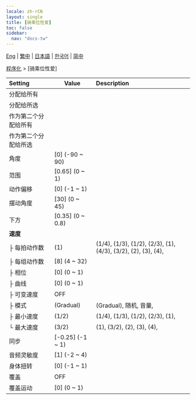 ```yaml
---
locale: zh-rCN
layout: single
title: [骑乘位性爱]
toc: false
sidebar:
  nav: "docs-tw"
---
```

[Eng](/dancexr/menu/2025.4/motion/cowgirl_sex) | [繁中](/tw/dancexr/menu/2025.4/motion/cowgirl_sex) | [日本語](/jp/dancexr/menu/2025.4/motion/cowgirl_sex) | [한국어](/kr/dancexr/menu/2025.4/motion/cowgirl_sex) | [简中](/zh/dancexr/menu/2025.4/motion/cowgirl_sex)

[程序化](../menu#程序化) > [骑乘位性爱]



| Setting | Value | Description |
| :--- | --- | :--- |
| 分配给所有 || 
| 分配给所选 || 
| 作为第二个分配给所有 || 
| 作为第二个分配给所选 || 
| 角度 | [0] (-90 ~ 90) | 
| 范围 | [0.65] (0 ~ 1) | 
| 动作偏移 | [0] (-1 ~ 1) | 
| 摆动角度 | [30] (0 ~ 45) | 
| 下方 | [0.35] (0 ~ 0.8) | 
| **速度** | | 
| ├&nbsp;每拍动作数 | (1) | (1/4), (1/3), (1/2), (2/3), (1), (4/3), (3/2), (2), (3), (4), 
| ├&nbsp;每组动作数 | [8] (4 ~ 32) | 
| ├&nbsp;相位 | [0] (0 ~ 1) | 
| ├&nbsp;曲线 | [0] (0 ~ 1) | 
| ├&nbsp;可变速度 | OFF | 
| ├&nbsp;模式 | (Gradual) | (Gradual), 随机, 音量, 
| ├&nbsp;最小速度 | (1/2) | (1/4), (1/3), (1/2), (2/3), (1), 
| └&nbsp;最大速度 | (3/2) | (1), (3/2), (2), (3), (4), 
| 同步 | [-0.25] (-1 ~ 1) | 
| 音频灵敏度 | [1] (-2 ~ 4) | 
| 身体扭转 | [0] (-1 ~ 1) | 
| 覆盖 | OFF | 
| 覆盖运动 | [0] (0 ~ 1) | 
